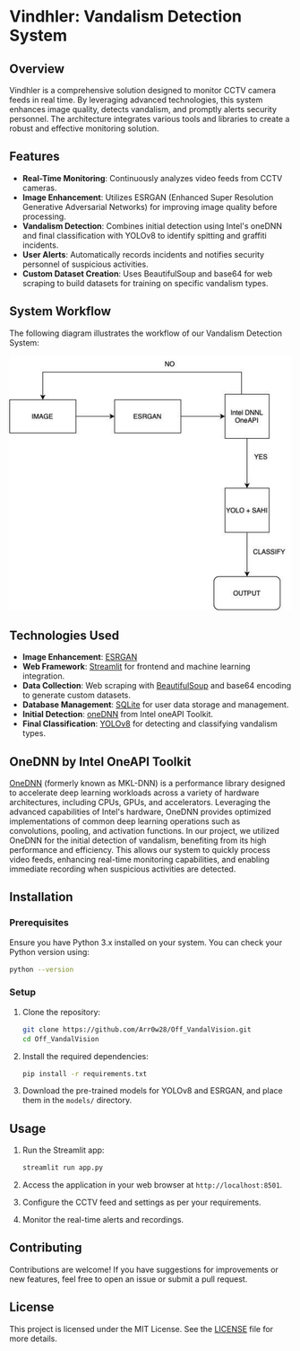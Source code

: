 # Vindhler: Vandalism Detection System

## Overview

Vindhler is a comprehensive solution designed to monitor CCTV camera feeds in real time. By leveraging advanced technologies, this system enhances image quality, detects vandalism, and promptly alerts security personnel. The architecture integrates various tools and libraries to create a robust and effective monitoring solution.

## Features

- **Real-Time Monitoring**: Continuously analyzes video feeds from CCTV cameras.
- **Image Enhancement**: Utilizes ESRGAN (Enhanced Super Resolution Generative Adversarial Networks) for improving image quality before processing.
- **Vandalism Detection**: Combines initial detection using Intel's oneDNN and final classification with YOLOv8 to identify spitting and graffiti incidents.
- **User Alerts**: Automatically records incidents and notifies security personnel of suspicious activities.
- **Custom Dataset Creation**: Uses BeautifulSoup and base64 for web scraping to build datasets for training on specific vandalism types.

## System Workflow

The following diagram illustrates the workflow of our Vandalism Detection System:

![System Workflow](./images/workflow.jpg)

## Technologies Used

- **Image Enhancement**: [ESRGAN](https://github.com/xinntao/ESRGAN)
- **Web Framework**: [Streamlit](https://streamlit.io/) for frontend and machine learning integration.
- **Data Collection**: Web scraping with [BeautifulSoup](https://www.crummy.com/software/BeautifulSoup/bs4/doc/) and base64 encoding to generate custom datasets.
- **Database Management**: [SQLite](https://www.sqlite.org/index.html) for user data storage and management.
- **Initial Detection**: [oneDNN](https://oneapi.io/learn/oneapi-dnn) from Intel oneAPI Toolkit.
- **Final Classification**: [YOLOv8](https://github.com/ultralytics/yolov8) for detecting and classifying vandalism types.

## OneDNN by Intel OneAPI Toolkit
[OneDNN](https://github.com/oneapi-src/oneDNN) (formerly known as MKL-DNN) is a performance library designed to accelerate deep learning workloads across a variety of hardware architectures, including CPUs, GPUs, and accelerators. Leveraging the advanced capabilities of Intel's hardware, OneDNN provides optimized implementations of common deep learning operations such as convolutions, pooling, and activation functions. In our project, we utilized OneDNN for the initial detection of vandalism, benefiting from its high performance and efficiency. This allows our system to quickly process video feeds, enhancing real-time monitoring capabilities, and enabling immediate recording when suspicious activities are detected.

## Installation

### Prerequisites

Ensure you have Python 3.x installed on your system. You can check your Python version using:

```bash
python --version
```

### Setup

1. Clone the repository:

   ```bash
   git clone https://github.com/Arr0w28/Off_VandalVision.git
   cd Off_VandalVision
   ```

2. Install the required dependencies:

   ```bash
   pip install -r requirements.txt
   ```

3. Download the pre-trained models for YOLOv8 and ESRGAN, and place them in the `models/` directory.

## Usage

1. Run the Streamlit app:

   ```bash
   streamlit run app.py
   ```

2. Access the application in your web browser at `http://localhost:8501`.

3. Configure the CCTV feed and settings as per your requirements.

4. Monitor the real-time alerts and recordings.

## Contributing

Contributions are welcome! If you have suggestions for improvements or new features, feel free to open an issue or submit a pull request.

## License

This project is licensed under the MIT License. See the [LICENSE](LICENSE) file for more details.
